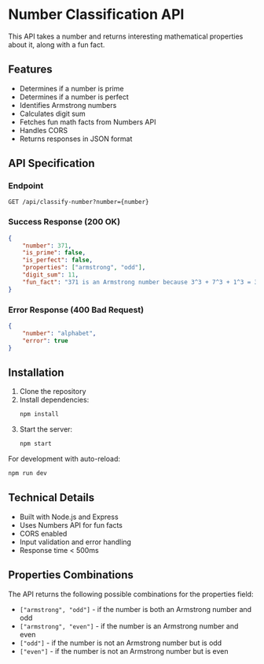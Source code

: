 # Number Classification API

This API takes a number and returns interesting mathematical properties about it, along with a fun fact.

## Features

- Determines if a number is prime
- Determines if a number is perfect
- Identifies Armstrong numbers
- Calculates digit sum
- Fetches fun math facts from Numbers API
- Handles CORS
- Returns responses in JSON format

## API Specification

### Endpoint

```
GET /api/classify-number?number={number}
```

### Success Response (200 OK)

```json
{
    "number": 371,
    "is_prime": false,
    "is_perfect": false,
    "properties": ["armstrong", "odd"],
    "digit_sum": 11,
    "fun_fact": "371 is an Armstrong number because 3^3 + 7^3 + 1^3 = 371"
}
```

### Error Response (400 Bad Request)

```json
{
    "number": "alphabet",
    "error": true
}
```

## Installation

1. Clone the repository
2. Install dependencies:
   ```bash
   npm install
   ```
3. Start the server:
   ```bash
   npm start
   ```

For development with auto-reload:
```bash
npm run dev
```


## Technical Details

- Built with Node.js and Express
- Uses Numbers API for fun facts
- CORS enabled
- Input validation and error handling
- Response time < 500ms

## Properties Combinations

The API returns the following possible combinations for the properties field:
- `["armstrong", "odd"]` - if the number is both an Armstrong number and odd
- `["armstrong", "even"]` - if the number is an Armstrong number and even
- `["odd"]` - if the number is not an Armstrong number but is odd
- `["even"]` - if the number is not an Armstrong number but is even